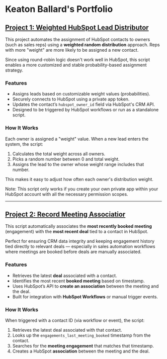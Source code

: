 # Keaton Ballard's Portfolio

## [Project 1: Weighted HubSpot Lead Distributor](https://github.com/Keaton-Ballard/keaton__ballard_portfolio/blob/main/weighted-hubspot-lead-distributor)

This project automates the assignment of HubSpot contacts to owners (such as sales reps) using a **weighted random distribution** approach. Reps with more "weight" are more likely to be assigned a new contact.

Since using round-robin logic doesn't work well in HubSpot, this script enables a more customized and stable probability-based assignment strategy.


### Features

- Assigns leads based on customizable weight values (probabilities).
- Securely connects to HubSpot using a private app token.
- Updates the contact’s `hubspot_owner_id` field via HubSpot's CRM API.
- Designed to be triggered by HubSpot workflows or run as a standalone script.


### How It Works

Each owner is assigned a "weight" value. When a new lead enters the system, the script:
1. Calculates the total weight across all owners.
2. Picks a random number between 0 and total weight.
3. Assigns the lead to the owner whose weight range includes that number.

This makes it easy to adjust how often each owner's distribution weight.

Note: This script only works if you create your own private app within your HubSpot account with all the necessary permission scopes.


---

## [Project 2: Record Meeting Associatior](https://github.com/Keaton-Ballard/keaton__ballard_portfolio/blob/main/hubspot-meeting-deal-associator)

This script automatically associates the **most recently booked meeting** (engagement) with the **most recent deal** tied to a contact in HubSpot.

Perfect for ensuring CRM data integrity and keeping engagement history tied directly to relevant deals — especially in sales automation workflows where meetings are booked before deals are manually associated.

### Features

- Retrieves the latest **deal** associated with a contact.
- Identifies the most recent **booked meeting** based on timestamp.
- Uses HubSpot’s API to **create an association** between the meeting and the deal.
- Built for integration with **HubSpot Workflows** or manual trigger events.

### How It Works

When triggered with a contact ID (via workflow or event), the script:

1. Retrieves the latest deal associated with that contact.
2. Looks up the `engagements_last_meeting_booked` timestamp from the contact.
3. Searches for the **meeting engagement** that matches that timestamp.
4. Creates a HubSpot **association** between the meeting and the deal.
